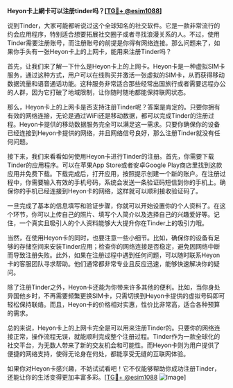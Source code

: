 **Heyon卡上網卡可以注册tinder吗？[[TG💪+ @esim1088](https://t.me/s/esim1088)]**

说到Tinder，大家可能都听说过这个全球知名的社交软件。它是一款非常流行的约会应用程序，特别适合想要拓展社交圈子或者寻找浪漫关系的人。不过，使用Tinder需要注册账号，而注册账号的前提是你得有网络连接。那么问题来了，如果你手头有一张Heyon卡上的上网卡，能用来注册Tinder吗？

首先，让我们来了解一下什么是Heyon卡上的上网卡。Heyon卡是一种虚拟SIM卡服务，通过这种方式，用户可以在线购买并激活一张虚拟的SIM卡，从而获得移动数据流量和语音通话功能。这种服务非常适合那些经常出国旅行或者需要远程办公的人群，因为它打破了地域限制，让你随时随地都能保持联网状态。

那么，Heyon卡上的上网卡是否支持注册Tinder呢？答案是肯定的。只要你拥有有效的网络连接，无论是通过WiFi还是移动数据，都可以完成Tinder的注册过程。Heyon卡提供的移动数据服务完全可以满足这一需求。只要你确保你的设备已经连接到Heyon卡提供的网络，并且网络信号良好，那么注册Tinder就没有任何问题。

接下来，我们来看看如何使用Heyon卡进行Tinder的注册。首先，你需要下载Tinder的应用程序。可以在苹果App Store或者安卓Google Play商店里找到这款应用并免费下载。下载完成后，打开应用，按照提示创建一个新的账户。在注册过程中，你需要输入有效的手机号码，系统会发送一条验证码短信到你的手机上。确保你的手机已经连接到Heyon卡的网络，这样就可以顺利接收验证码了。

一旦完成了基本的信息填写和验证步骤，你就可以开始设置你的个人资料了。在这个环节，你可以上传自己的照片、填写个人简介以及选择自己的兴趣爱好等。记住，一个真实且吸引人的个人资料能够大大提升你在Tinder上的吸引力哦。

当然，在使用Heyon卡的同时，也要注意一些小细节。比如，确保你的设备有足够的存储空间来安装Tinder应用；检查你的网络连接是否稳定，避免因网络中断而导致注册失败。此外，如果在注册过程中遇到任何问题，可以随时联系Heyon卡的客服团队寻求帮助。他们通常都非常专业且反应迅速，能够快速解决你的疑问。

除了注册Tinder之外，Heyon卡还能为你带来许多其他的便利。比如，当你身处异国他乡时，不再需要频繁更换SIM卡，只需切换到Heyon卡提供的虚拟号码即可轻松保持联络。而且，Heyon卡的价格相对实惠，性价比非常高，适合各种预算的需求。

总的来说，Heyon卡上的上网卡完全是可以用来注册Tinder的。只要你的网络连接正常，操作流程无误，就能顺利完成整个注册过程。Tinder作为一款全球化的社交平台，为无数人带来了新的交友机会和可能性。而Heyon卡则为用户提供了便捷的网络支持，使得无论身在何处，都能享受无缝的互联网体验。

如果你对Heyon卡感兴趣，不妨试试看吧！它不仅能够帮助你成功注册Tinder，还能让你的生活变得更加丰富多彩。[[TG💪+ @esim1088](https://t.me/s/esim1088) ![Image](https://i.postimg.cc/4NQfJmqS/Snipaste-2025-05-13-00-14-12.png)]